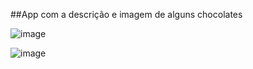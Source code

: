 ##App com a descrição e imagem de alguns chocolates

![image](https://github.com/gusrapaiva/appChocolate/assets/127103850/ecc90502-5310-41fc-8775-6079875c352a)

![image](https://github.com/gusrapaiva/appChocolate/assets/127103850/28cc901b-6aee-434f-90e0-4b9bbfe3658f)
